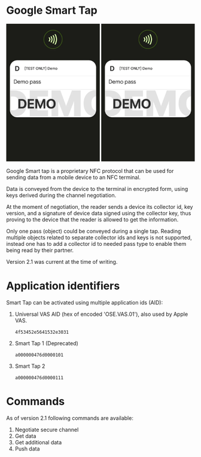 # Google Smart Tap

<img src="./assets/HEADER.VASONLY.webp" alt="![Smart Tap VAS only]" width=250px>
<img src="./assets/HEADER.VASANDPAY.webp" alt="![Smart Tap VAS and payment]" width=250px>

Google Smart tap is a proprietary NFC protocol that can be used for sending data from a mobile device to an NFC terminal.

Data is conveyed from the device to the terminal in encrypted form, using keys derived during the channel negotiation.

At the moment of negotiation, the reader sends a device its collector id, key version, and a signature of device data signed using the collector key, thus proving to the device that the reader is allowed to get the information.

Only one pass (object) could be conveyed during a single tap. Reading multiple objects related to separate collector ids and keys is not supported, instead one has to add a collector id to needed pass type to enable them being read by their partner.

Version 2.1 was current at the time of writing.


# Application identifiers


Smart Tap can be activated using multiple application ids (AID):

1. Universal VAS AID (hex of encoded 'OSE.VAS.01'), also used by Apple VAS.  
    ```
    4f53452e5641532e3031
    ```
2. Smart Tap 1 (Deprecated)
    ```
    a000000476d0000101
    ```
3. Smart Tap 2
    ```
    a000000476d0000111
    ```


# Commands


As of version 2.1 following commands are available:

1. Negotiate secure channel
2. Get data
3. Get additional data
4. Push data

